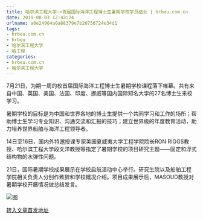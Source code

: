 ```yaml
---
title: 哈尔滨工程大学->首届国际海洋工程博士生暑期学校学员结业 | hrbeu.com.cn
date: 2019-08-03 12:43:24
urlname: a0e24964a0a08379e7b20756724e34d1
tags: 
- hrbeu.com.cn
- hrbeu
- 哈尔滨工程大学
- 哈工程
categories:
- hrbeu.com.cn
- 哈尔滨工程大学
---
```



7月21日，为期一周的校首届国际海洋工程博士生暑期学校课程落下帷幕。共有来自中国、英国、美国、法国、印度、挪威等国内国际知名大学的27名博士生来校学习。

暑期学校的目标是为中国和世界各地的博士生提供一个共同学习和工作的场所；帮助博士生学习专业知识、沟通交流和汇报的技巧；建立世界级的年度教育活动，助力培养世界船舶与海洋工程领导者。

14日至16日，国内外特邀授课专家美国夏威夷大学工程学院院长RON RIGGS教授、哈尔滨工程大学段文洋教授等指定了暑期学校的项目研究主题——固定和浮式结构物的水弹性问题。

21日，国际暑期学校成果展示在学校启航活动中心举行。研究生院以及船舶工程学院相关负责人分别作致辞和学校概况介绍。项目成果展示后，MASOUD教授对暑期学校开展情况做总结发言。



![图](http://gongxue.cn/news/UploadFiles_4906/201908/2019080311354081.jpg)

[转入文章首发地址](http://gongxue.cn/news/2019/201908/news_196049.html)